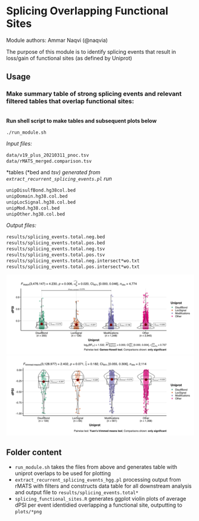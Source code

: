 # Splicing Overlapping Functional Sites

Module authors: Ammar Naqvi (@naqvia)

The purpose of this module is to identify splicing events that result in loss/gain of functional sites (as defined by Uniprot)

## Usage
### Make summary table of strong splicing events and relevant filtered tables that overlap functional sites:
<br>**Run shell script to make tables and subsequent plots below**
```
./run_module.sh
```

*Input files:*
```
data/v19_plus_20210311_pnoc.tsv
data/rMATS_merged.comparison.tsv
```

*tables (*bed and *tsv) generated from `extract_recurrent_splicing_events.pl` run*
```
unipDisulfBond.hg38col.bed
unipDomain.hg38.col.bed
unipLocSignal.hg38.col.bed
unipMod.hg38.col.bed
unipOther.hg38.col.bed
```

*Output files:*
```
results/splicing_events.total.neg.bed
results/splicing_events.total.pos.bed
results/splicing_events.total.neg.tsv
results/splicing_events.total.pos.tsv
results/splicing_events.total.neg.intersect*wo.txt
results/splicing_events.total.pos.intersect*wo.txt
```

![](plots/dPSI_distr_across_sites_positive_rec2.png)
<br>
![](plots/dPSI_distr_across_sites_negative_rec2.png)


## Folder content
* `run_module.sh` takes the files from above and generates table with uniprot overlaps to be used for plotting
* `extract_recurrent_splicing_events_hgg.pl` processing output from rMATS with filters and constructs data table for all downstream analysis and output file to `results/splicing_events.total*`
* `splicing_functional_sites.R` generates ggplot violin plots of average dPSI per event identidied overlapping a functional site, outputting to `plots/*png`
